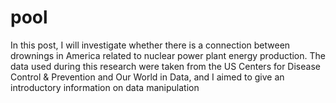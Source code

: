 # pool
In this post, I will investigate whether there is a connection between drownings in America related to nuclear power plant energy production. The data used during this research were taken from the US Centers for Disease Control &amp; Prevention and Our World in Data, and I aimed to give an introductory information on data manipulation 
